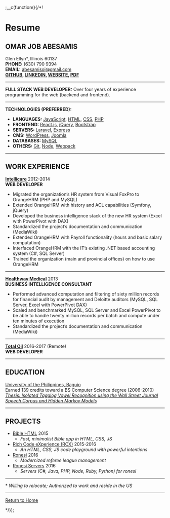 
;__c(function(){/*!

# Resume

## OMAR JOB ABESAMIS

Glen Ellyn\*, Illinois 60137  
**PHONE:** (630) 790 9394  
**EMAIL:** abesamisoj@gmail.com  
**[GITHUB](https://github.com/ajbodev),
[LINKEDIN](https://linkedin.com/in/abesamisojdev), 
[WEBSITE](https://ajbodev.github.io), 
[PDF](https://ajbodev.github.io/media/Omar-Job-Abesamis-resume.pdf)**  

---

**FULL STACK WEB DEVELOPER:** Over four years of experience programming for the web (backend and frontend).

---

**TECHNOLOGIES (PREFERRED):**  

* **LANGUAGES:** [JavaScript](#/content/tech/javascript), [HTML](#/content/tech/html), [CSS](#/content/tech/css), [PHP](#/content/tech/php)
* **FRONTEND:** [React.js](#/content/tech/react), [jQuery](#/content/tech/jquery), [Bootstrap](#/content/tech/bootstrap)
* **SERVERS:** [Laravel](#/content/tech/laravel), [Express](#/content/tech/express)
* **CMS:** [WordPress](#/content/tech/wordpress), [Joomla](#/content/tech/joomla)
* **DATABASES:** [MySQL](#/content/tech/mysql)
* **OTHERS:** [Git](#/content/tech/git), [Node](#/content/tech/node), [Webpack](#/content/tech/gulp)

---

## WORK EXPERIENCE

**[Intellicare](http://www.intellicare.com.ph/)** 2012-2014  
**WEB DEVELOPER**

* Migrated the organization’s HR system from Visual FoxPro to OrangeHRM (PHP and MySQL)
* Extended OrangeHRM with history and ACL capabilities (Symfony, jQuery)
* Developed the business intelligence stack of the new HR system (Excel with PowerPivot with DAX)
* Standardized the project’s documentation and communication (MediaWiki)
* Extended OrangeHRM with Payroll functionality (hours and basic salary computation) 
* Interfaced OrangeHRM with the IT’s existing .NET based accounting system (C#, SQL Server) 
* Trained the organization (main and provincial offices) on how to use OrangeHRM

---

**[Healthway Medical](https://healthway.com.ph/)** 2013  
**BUSINESS INTELLIGENCE CONSULTANT**

* Performed advanced computation and filtering of sixty million records for financial audit by management and Deloitte auditors (MySQL, SQL Server, Excel with PowerPivot DAX)
* Scaled and benchmarked MySQL, SQL Server and Excel PowerPivot to be able to handle twenty million records per batch and compute under ten minutes of execution
* Standardized the project’s documentation and communication (MediaWiki)

---

**[Total Oil](https://healthway.com.ph/)** 2016-2017 (Remote)  
**WEB DEVELOPER**

---

## EDUCATION

[University of the Philippines, Baguio](http://www.upb.edu.ph/)  
Earned 139 credits toward a BS Computer Science degree (2006-2010)  
*[Thesis: Isolated Tagalog Vowel Recognition using the Wall Street Journal Speech Corpus and Hidden Markov Models](https://ajbodev.github.io/media/Omar-Job-Abesamis-thesis.pdf)*

---

## PROJECTS

* [Bible HTML](https://github.com/ajbodev/bible-html) 2015
  * *Fast, minimalist Bible app in HTML, CSS, JS*
* [Rich Code eXperience (RCX)](https://github.com/ajbodev/rcx) 2015-2016
  * *An HTML, CSS, JS code playground with powerful intentions*
* [Ronesi](https://github.com/ajbodev/ronesi) 2016
  * *Modernized referee league management*
* [Ronesi Servers](https://github.com/ajbodev/ronesi-servers) 2016
  * *Servers (C#, Java, PHP, Node, Ruby, Python) for ronesi*

---

\* *Willing to relocate; Authorized to work and reside in the US*  

---

<!--[Projects](#/content/tech/projects)  
[Referrals](#/content/referrals)  -->
[Return to Home](#/home)  

[//]: # (@~|resume|~@)

*/});
